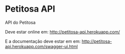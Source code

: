 # Petitosa API

API do Petitosa

Deve estar online em: http://petitosa-api.herokuapp.com/

E a documentação deve estar em em: http://petitosa-api.herokuapp.com/swagger-ui.html